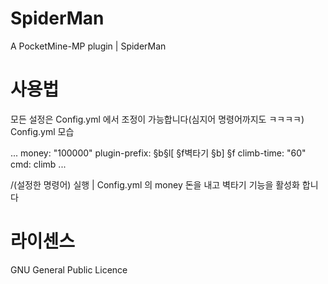 # SpiderMan
A PocketMine-MP plugin | SpiderMan

# 사용법

모든 설정은 Config.yml 에서 조정이 가능합니다(심지어 명령어까지도 ㅋㅋㅋㅋ) 
Config.yml 모습

...
money: "100000"
plugin-prefix: §b§l[ §f벽타기 §b] §f
climb-time: "60"
cmd: climb
...

/(설정한 명령어) 실행 | Config.yml 의 money 돈을 내고 벽타기 기능을 활성화 합니다

# 라이센스

GNU General Public Licence
